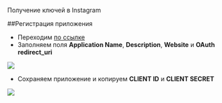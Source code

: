 Получение ключей в Instagram

##Регистрация приложения

* Переходим [по ссылке][1]
* Заполняем поля **Application Name**, **Description**, **Website** и **OAuth redirect_uri**

[![](https://file.modx.pro/files/5/6/f/56faea13d7d0f2ed1970321f11bc0c4as.jpg)](https://file.modx.pro/files/5/6/f/56faea13d7d0f2ed1970321f11bc0c4a.png)

* Сохраняем приложение и копируем **CLIENT ID** и **CLIENT SECRET**

[![](https://file.modx.pro/files/1/a/b/1ab80d3e1fc11ba271d6a4f2f0d56870s.jpg)](https://file.modx.pro/files/1/a/b/1ab80d3e1fc11ba271d6a4f2f0d56870.png)


[1]: http://instagram.com/developer/clients/register/